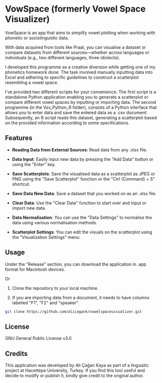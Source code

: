 # VowSpace (formerly Vowel Space Visualizer)
VowSpace is an app that aims to simplify vowel plotting when working with phonetic or sociolinguistic data.

With data acquired from tools like Praat, you can visualise a dataset or compare datasets from different sources—whether across languages or individuals (e.g., two different languages, three idiolects).

I developed this programme as a creative diversion while getting one of my phonetics homework done. The task involved manually inputting data into Excel and adhering to specific guidelines to construct a scatterplot resembling a vowel space.

I've provided two different scripts for your convenience. The first script is a standalone Python application enabling you to generate a scatterplot or compare different vowel spaces by inputting or importing data. The second programme (in the Vsv_Python_R folder), consists of a Python interface that allows you to enter data and save the entered data as a .csv document. Subsequently, an R script reads this dataset, generating a scatterplot based on the provided information according to some specifications.

## Features

- **Reading Data from External Sources**: Read data from any .xlsx file.

- **Data Input**: Easily input new data by pressing the "Add Data" button or using the "Enter" key.

- **Save Scatterplots**: Save the visualised data as a scatterplot as JPEG or PNG using the "Save Scatterplot" function or the "Ctrl (Command) + S" shortcut.

- **Save Data New Data**: Save a dataset that you worked on as an .xlsx file.

- **Clear Data**: Use the "Clear Data" function to start over and input or import new data.

- **Data Normalisation**: You can use the "Data Settings" to normalise the data using various normalisation methods.

- **Scatterplot Settings**: You can edit the visuals on the scatterplot using the "Visualization Settings" menu.

## Usage

Under the "Release" section, you can download the application in .app format for Macintosh devices.

Or

1. Clone the repository to your local machine.

2. If you are importing data from a document, it needs to have columns labelled "F1", "F2" and "speaker".

```bash
git clone https://github.com/alicagank/vowelspacevisualizer.git
```

## License

GNU General Public License v3.0

## Credits

This application was developed by Ali Çağan Kaya as part of a linguistic project at Hacettepe University, Turkey. If you find this tool useful and decide to modify or publish it, kindly give credit to the original author.
